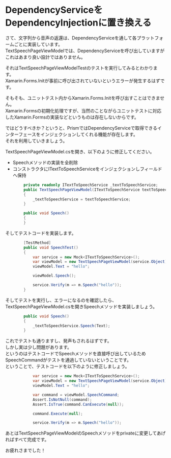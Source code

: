 # DependencyServiceをDependencyInjectionに置き換える

さて、文字列から音声の返還は、DependencyServiceを通して各プラットフォームごとに実装しています。  
TextSpeechPageViewModelでは、DependencyServiceを呼び出していますがこれはあまり良い設計ではありません。  

それはTextSpeechPageViewModelTestのテストを実行してみるとわかります。  
Xamarin.Forms.Initが事前に呼び出されていないというエラーが発生するはずです。  

そもそも、ユニットテスト内からXamarin.Forms.Initを呼び出すことはできません。  
Xamarin.Formsの初期化処理ですが、当然のことながらユニットテストに対応したXamarin.Formsの実装などというものは存在しないからです。  

ではどうすべきか？というと、PrismではDependencyServiceで取得できるインターフェースをインジェクションしてくれる機能が存在します。  
それを利用していきましょう。  

TextSpeechPageViewModel.csを開き、以下のように修正してください。  

* Speechメソッドの実装を全削除  
* コンストラクタにITextToSpeechServiceをインジェクションしフィールドへ保持

```cs
        private readonly ITextToSpeechService _textToSpeechService;
        public TextSpeechPageViewModel(ITextToSpeechService textToSpeechService)
        {
            _textToSpeechService = textToSpeechService;
        }

        public void Speech()
        {
        }
```  

そしてテストコードを実装します。  

```cs
        [TestMethod]
        public void SpeechTest()
        {
            var service = new Mock<ITextToSpeechService>();
            var viewModel = new TextSpeechPageViewModel(service.Object);
            viewModel.Text = "hello";

            viewModel.Speech();

            service.Verify(m => m.Speech("hello"));
        }
```

そしてテストを実行し、エラーになるのを確認したら、TextSpeechPageViewModel.csを開きSpeechメソッドを実装しましょう。  

```cs
        public void Speech()
        {
            _textToSpeechService.Speech(Text);
        }
```

これでテストも通りますし、発声もされるはずです。  
しかし実は少し問題があります。  
というのはテストコードでSpeechメソッドを直接呼び出しているためSpeechCommandがテストを通過していないということです。  
ということで、テストコードを以下のように修正しましょう。  

```cs
            var service = new Mock<ITextToSpeechService>();
            var viewModel = new TextSpeechPageViewModel(service.Object);
            viewModel.Text = "hello";

            var command = viewModel.SpeechCommand;
            Assert.IsNotNull(command);
            Assert.IsTrue(command.CanExecute(null));

            command.Execute(null);

            service.Verify(m => m.Speech("hello"));
```

あとはTextSpeechPageViewModelのSpeechメソッドをprivateに変更してあげればすべて完成です。  

お疲れさまでした！